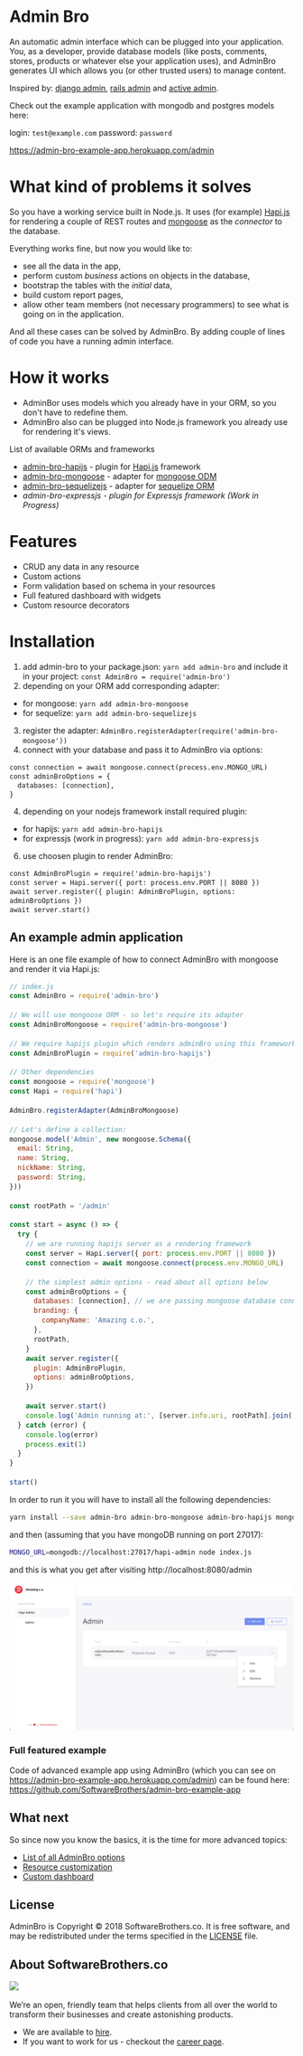 # Admin Bro

An automatic admin interface which can be plugged into your application. You, as a developer, provide database models (like posts, comments, stores, products or whatever else your application uses), and AdminBro generates UI which allows you (or other trusted users) to manage content.

Inspired by: [django admin](https://docs.djangoproject.com), [rails admin](https://github.com/sferik/rails_admin) and [active admin](https://activeadmin.info/).

Check out the example application with mongodb and postgres models here:

login: `test@example.com`
password: `password`

https://admin-bro-example-app.herokuapp.com/admin

# What kind of problems it solves

So you have a working service built in Node.js. It uses (for example) [Hapi.js](https://hapijs.com/) for rendering a couple of REST routes and [mongoose](https://mongoosejs.com/) as the _connector_ to the database.

Everything works fine, but now you would like to:
* see all the data in the app,
* perform custom _business_ actions on objects in the database,
* bootstrap the tables with the _initial_ data,
* build custom report pages,
* allow other team members (not necessary programmers) to see what is going on in the application.

And all these cases can be solved by AdminBro. By adding couple of lines of code you have a running admin interface.

# How it works

* AdminBor uses models which you already have in your ORM, so you don't have to redefine them.
* AdminBro also can be plugged into Node.js framework you already use for rendering it's views.

List of available ORMs and frameworks

* [admin-bro-hapijs](https://github.com/SoftwareBrothers/admin-bro-hapijs) - plugin for [Hapi.js](https://hapijs.com/) framework
* [admin-bro-mongoose](https://github.com/SoftwareBrothers/admin-bro-mngoose) - adapter for [mongoose ODM](https://mongoosejs.com/)
* [admin-bro-sequelizejs](https://github.com/SoftwareBrothers/admin-bro-sequelizejs) - adapter for [sequelize ORM](http://docs.sequelizejs.com/)
* _admin-bro-expressjs - plugin for Expressjs framework (Work in Progress)_

# Features

* CRUD any data in any resource
* Custom actions
* Form validation based on schema in your resources
* Full featured dashboard with widgets
* Custom resource decorators

# Installation

1. add admin-bro to your package.json: `yarn add admin-bro` and include it in your project: `const AdminBro = require('admin-bro')`
2. depending on your ORM add corresponding adapter:
  * for mongoose: `yarn add admin-bro-mongoose`
  * for sequelize: `yarn add admin-bro-sequelizejs`
3. register the adapter: `AdminBro.registerAdapter(require('admin-bro-mongoose'))`
4. connect with your database and pass it to AdminBro via options:
```
const connection = await mongoose.connect(process.env.MONGO_URL)
const adminBroOptions = {
  databases: [connection],
}
```
4. depending on your nodejs framework install required plugin:
  * for hapijs: `yarn add admin-bro-hapijs`
  * for expressjs (work in progress): `yarn add admin-bro-expressjs`
6. use choosen plugin to render AdminBro:
```
const AdminBroPlugin = require('admin-bro-hapijs')
const server = Hapi.server({ port: process.env.PORT || 8080 })
await server.register({ plugin: AdminBroPlugin, options: adminBroOptions })
await server.start()
```

## An example admin application

Here is an one file example of how to connect AdminBro with mongoose and render it via Hapi.js:

```javascript
// index.js
const AdminBro = require('admin-bro')

// We will use mongoose ORM - so let's require its adapter
const AdminBroMongoose = require('admin-bro-mongoose')

// We require hapijs plugin which renders adminBro using this framework
const AdminBroPlugin = require('admin-bro-hapijs')

// Other dependencies
const mongoose = require('mongoose')
const Hapi = require('hapi')

AdminBro.registerAdapter(AdminBroMongoose)

// Let's define a collection:
mongoose.model('Admin', new mongoose.Schema({
  email: String,
  name: String,
  nickName: String,
  password: String,
}))

const rootPath = '/admin'

const start = async () => {
  try {
    // we are running hapijs server as a rendering framework
    const server = Hapi.server({ port: process.env.PORT || 8080 })
    const connection = await mongoose.connect(process.env.MONGO_URL)

    // the simplest admin options - read about all options below
    const adminBroOptions = {
      databases: [connection], // we are passing mongoose database connection
      branding: {
        companyName: 'Amazing c.o.',
      },
      rootPath,
    }
    await server.register({
      plugin: AdminBroPlugin,
      options: adminBroOptions,
    })

    await server.start()
    console.log('Admin running at:', [server.info.uri, rootPath].join(''))
  } catch (error) {
    console.log(error)
    process.exit(1)
  }
}

start()
```

In order to run it you will have to install all the following dependencies:

```bash
yarn install --save admin-bro admin-bro-mongoose admin-bro-hapijs mongoose hapi
```

and then (assuming that you have mongoDB running on port 27017):

```bash
MONGO_URL=mongodb://localhost:27017/hapi-admin node index.js
```

and this is what you get after visiting http://localhost:8080/admin

<img src="./screenshots/simpleapp.png">

### Full featured example

Code of advanced example app using AdminBro (which you can see on https://admin-bro-example-app.herokuapp.com/admin) can be found here: https://github.com/SoftwareBrothers/admin-bro-example-app

## What next

So since now you know the basics, it is the time for more advanced topics:

* [List of all AdminBro options](https://softwarebrothers.github.io/admin-bro/global.html#AdminBroOptions)
* [Resource customization](https://softwarebrothers.github.io/admin-bro/tutorial-resource-decorators.html)
* [Custom dashboard](https://softwarebrothers.github.io/admin-bro/tutorial-custom-dashboard.html)

## License

AdminBro is Copyright © 2018 SoftwareBrothers.co. It is free software, and may be redistributed under the terms specified in the [LICENSE](LICENSE) file.

## About SoftwareBrothers.co

<img src="https://softwarebrothers.co/assets/images/software-brothers-logo-full.svg" width=240>


We’re an open, friendly team that helps clients from all over the world to transform their businesses and create astonishing products.

* We are available to [hire](https://softwarebrothers.co/contact).
* If you want to work for us - checkout the [career page](https://softwarebrothers.co/career).
